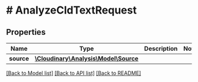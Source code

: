 # # AnalyzeCldTextRequest

## Properties

| Name        | Type          | Description   | Notes         |
|------------ | ------------- | ------------- | ------------- |
| **source** | [**\Cloudinary\Analysis\Model\Source**](Source.md) |  | |

[[Back to Model list]](../../README.md#models)
[[Back to API list]](../../README.md#api-endpoints)
[[Back to README]](../../README.md)
